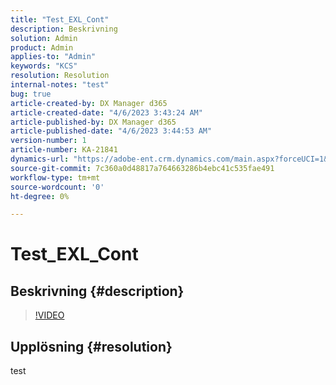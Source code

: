 ```yaml
---
title: "Test_EXL_Cont"
description: Beskrivning
solution: Admin
product: Admin
applies-to: "Admin"
keywords: "KCS"
resolution: Resolution
internal-notes: "test"
bug: true
article-created-by: DX Manager d365
article-created-date: "4/6/2023 3:43:24 AM"
article-published-by: DX Manager d365
article-published-date: "4/6/2023 3:44:53 AM"
version-number: 1
article-number: KA-21841
dynamics-url: "https://adobe-ent.crm.dynamics.com/main.aspx?forceUCI=1&pagetype=entityrecord&etn=knowledgearticle&id=0a751c2d-2dd4-ed11-a7c7-6045bd0065b6"
source-git-commit: 7c360a0d48817a764663286b4ebc41c535fae491
workflow-type: tm+mt
source-wordcount: '0'
ht-degree: 0%

---
```


# Test_EXL_Cont

## Beskrivning {#description}



>[!VIDEO](https://video.tv.adobe.com/v/18696?quality=9&amp;learn=on)




## Upplösning {#resolution}


test
